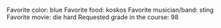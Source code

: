 Favorite color: blue
Favorite food: koskos
Favorite musician/band: sting
Favorite movie: die hard
Requested grade in the course: 
98